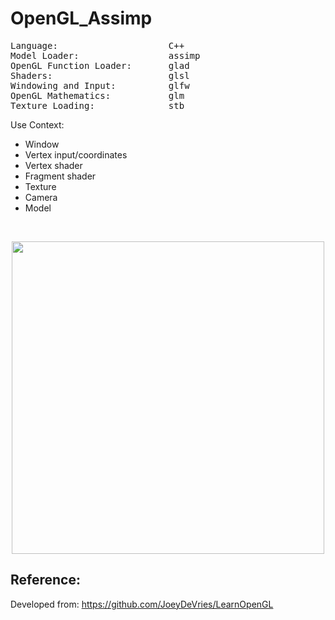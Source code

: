 # OpenGL_Assimp

<pre>
Language:                     C++
Model Loader:                 assimp
OpenGL Function Loader:       glad
Shaders:                      glsl
Windowing and Input:          glfw
OpenGL Mathematics:           glm
Texture Loading:              stb
</pre>

Use Context:
+ Window
+ Vertex input/coordinates
+ Vertex shader
+ Fragment shader
+ Texture
+ Camera
+ Model

<br>
<p align="center">  
<img src="https://user-images.githubusercontent.com/74507096/204159720-ffeb9eda-e452-4dec-9d93-c6e8442d62c5.gif" width=500> 

<br>

Reference:
--  
Developed from: https://github.com/JoeyDeVries/LearnOpenGL
